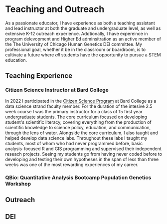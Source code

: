 # Teaching and Outreach 

As a passionate educator, I have experience as both a teaching assistant and lead instructor at both the graduate and undergraduate level, as well as extensive K-12 outreach experience. Addtionally, I have expereince in program delevopment and Higher Ed adminsitration as an active member of the The University of Chicago Human Genetics DEI committee. My professional goal, whether it be in the classroom or boardroom, is to cultivate a future where *all* students have the opportunity to pursue a STEM education. 


## Teaching Experience

### Citizen Science Instructor at Bard College 

In 2022 I participated in the [Citizen Science Program](https://citizenscience.bard.edu/) at Bard College as a data science strand faculty member. For the duration of the intesive 2.5 week course I was the primary instructor for a class of 15 first year undergraduate students. The core curriculum focused on developing student's scientific literacy, covering everything from the production of scientific knowledge to science policy, education, and communication, through the lens of water. Alongside the core curriculum, I also taught and helped develop data science labs. Throughout these labs I taught my students, most of whom who had never programmed before, basic analysis-focused R and GIS programming and supervised their independent reseach projects. Seeing my students go from having never coded before to developing and testing their own hypotheses in the span of less than three weeks was one of the most rewarding experiences of my career. 

### QBio: Quantitative Analysis Bootcamp Population Genetics Workshop 




## Outreach 


## DEI 

